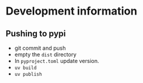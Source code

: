 # Development information
## Pushing to pypi
- git commit and push
- empty the `dist` directory
- In `pyproject.toml` update version.
- `uv build`
- `uv publish`